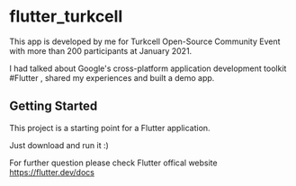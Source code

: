 # flutter_turkcell

This app is developed by me for Turkcell Open-Source Community Event with more than 200 participants at January 2021. 

I had talked about Google's cross-platform application development toolkit #Flutter , shared my experiences and built a demo app.


## Getting Started

This project is a starting point for a Flutter application.

Just download and run it :)

For further question please check Flutter offical website
https://flutter.dev/docs
